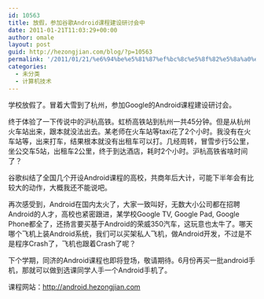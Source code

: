 ```yaml
---
id: 10563
title: 放假，参加谷歌Android课程建设研讨会中
date: 2011-01-21T11:03:29+00:00
author: omale
layout: post
guid: http://hezongjian.com/blog/?p=10563
permalink: '/2011/01/21/%e6%94%be%e5%81%87%ef%bc%8c%e5%8f%82%e5%8a%a0%e8%b0%b7%e6%ad%8candroid%e8%af%be%e7%a8%8b%e5%bb%ba%e8%ae%be%e7%a0%94%e8%ae%a8%e4%bc%9a%e4%b8%ad/'
categories:
  - 未分类
  - 计算机技术
---
```

学校放假了。冒着大雪到了杭州，参加Google的Android课程建设研讨会。

终于体验了一下传说中的沪杭高铁。虹桥高铁站到杭州一共45分钟。但是从杭州火车站出来，跟本就没法出去。某老师在火车站等taxi花了2个小时。我没有在火车站等，出来打车，结果根本就没有出租车可以打。几经周转，冒雪步行5公里，坐公交车5站，出租车2公里，终于到达酒店，耗时2个小时。沪杭高铁省啥时间了？

谷歌纠结了全国几个开设Android课程的高校，共商年后大计，可能下半年会有比较大的动作，大概我还不能说吧。

再次感受到，Android在国内太火了，大家一致叫好，无数大小公司都在招聘Android的人才，高校也紧密跟进，某学校Google TV, Google Pad, Google Phone都全了，还扬言要买基于Android的荣威350汽车，这玩意也太牛了。哪天哪个飞机上装Android系统，我们可以买架私人飞机，做Android开发，不过是不是程序Crash了，飞机也跟着Crash了呢？

下个学期，同济的Android课程也即将登场，敬请期待。6月份再买一批android手机，那就可以做到选课同学人手一个Android手机了。

课程网站：http://android.hezongjian.com